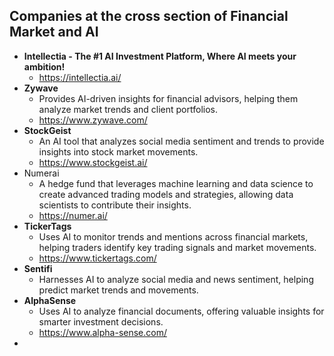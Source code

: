 ## Companies at the cross section of Financial Market and AI
- **Intellectia - The #1 AI Investment Platform, Where AI meets your ambition!**
  - https://intellectia.ai/
- **Zywave**
  - Provides AI-driven insights for financial advisors, helping them analyze market trends and client portfolios.
  - https://www.zywave.com/
- **StockGeist**
  - An AI tool that analyzes social media sentiment and trends to provide insights into stock market movements.
  - https://www.stockgeist.ai/
- Numerai
  - A hedge fund that leverages machine learning and data science to create advanced trading models and strategies, allowing data scientists to contribute their insights.
  - https://numer.ai/
- **TickerTags**
  - Uses AI to monitor trends and mentions across financial markets, helping traders identify key trading signals and market movements.
  - https://www.tickertags.com/
- **Sentifi**
  - Harnesses AI to analyze social media and news sentiment, helping predict market trends and movements.
- **AlphaSense**
  - Uses AI to analyze financial documents, offering valuable insights for smarter investment decisions.
  - https://www.alpha-sense.com/
- 
